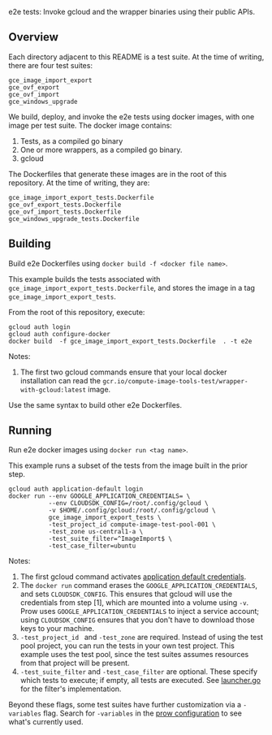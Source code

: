 e2e tests: Invoke gcloud and the wrapper binaries using their public APIs.

## Overview

Each directory adjacent to this README is a test suite. At the time of writing, there are four test suites:

```
gce_image_import_export
gce_ovf_export
gce_ovf_import
gce_windows_upgrade
```

We build, deploy, and invoke the e2e tests using docker images, with one image per test suite. The docker image
contains:

1. Tests, as a compiled go binary
2. One or more wrappers, as a compiled go binary.
3. gcloud

The Dockerfiles that generate these images are in the root of this repository. At the time of writing, they are:

```
gce_image_import_export_tests.Dockerfile
gce_ovf_export_tests.Dockerfile
gce_ovf_import_tests.Dockerfile
gce_windows_upgrade_tests.Dockerfile
```

## Building

Build e2e Dockerfiles using `docker build -f <docker file name>`.

This example builds the tests associated with `gce_image_import_export_tests.Dockerfile`, and stores the image in a
tag `gce_image_import_export_tests`.

From the root of this repository, execute:

```shell
gcloud auth login
gcloud auth configure-docker
docker build  -f gce_image_import_export_tests.Dockerfile  . -t e2e
```

Notes:

1. The first two gcloud commands ensure that your local docker installation can read
   the `gcr.io/compute-image-tools-test/wrapper-with-gcloud:latest` image.

Use the same syntax to build other e2e Dockerfiles.

## Running

Run e2e docker images using `docker run <tag name>`.

This example runs a subset of the tests from the image built in the prior step.

```shell
gcloud auth application-default login
docker run --env GOOGLE_APPLICATION_CREDENTIALS= \
           --env CLOUDSDK_CONFIG=/root/.config/gcloud \
           -v $HOME/.config/gcloud:/root/.config/gcloud \
           gce_image_import_export_tests \
           -test_project_id compute-image-test-pool-001 \
           -test_zone us-central1-a \
           -test_suite_filter=^ImageImport$ \
           -test_case_filter=ubuntu
```

Notes:

1. The first gcloud command activates
   [application default credentials](https://cloud.google.com/sdk/gcloud/reference/auth/application-default/login).
2. The `docker run` command erases the `GOOGLE_APPLICATION_CREDENTIALS`, and sets `CLOUDSDK_CONFIG`. This ensures that
   gcloud will use the credentials from step [1], which are mounted into a volume using `-v`. Prow
   uses `GOOGLE_APPLICATION_CREDENTIALS` to inject a service account; using `CLOUDSDK_CONFIG` ensures that you don't
   have to download those keys to your machine.
3. `-test_project_id ` and `-test_zone` are required. Instead of using the test pool project, you can run the tests in
   your own test project. This example uses the test pool, since the test suites assumes resources from that project
   will be present.
4. `-test_suite_filter` and `-test_case_filter` are optional. These specify which tests to execute; if empty, all tests
   are executed. See [launcher.go](../../go/e2e_test_utils/launcher.go) for the filter's implementation.

Beyond these flags, some test suites have further customization via a `-variables` flag. Search for `-variables` in the
[prow configuration](../../test-infra/prow/config.yaml) to see what's currently used.
